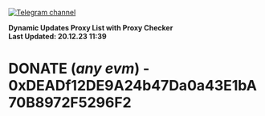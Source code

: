 [![Telegram channel](https://img.shields.io/endpoint?url=https://runkit.io/damiankrawczyk/telegram-badge/branches/master?url=https://t.me/n4z4v0d)](https://t.me/n4z4v0d) 

**Dynamic Updates Proxy List with Proxy Checker**  
**Last Updated: 20.12.23 11:39**

# DONATE (_any evm_) - 0xDEADf12DE9A24b47Da0a43E1bA70B8972F5296F2
